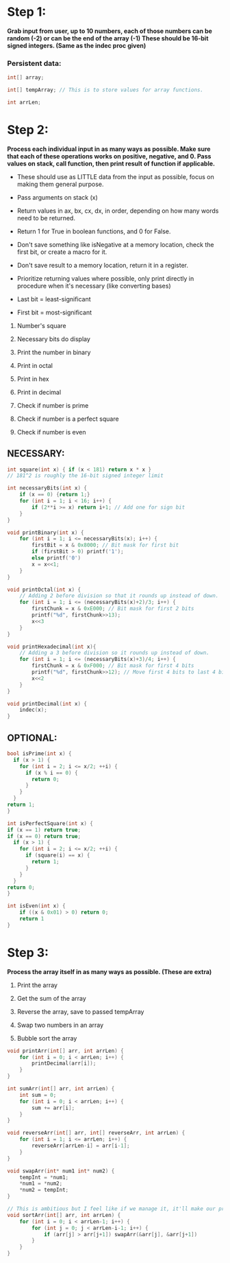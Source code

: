 # Step 1:

**Grab input from user, up to 10 numbers, each of those numbers can be random (-2) or can be the end of the array (-1)
These should be 16-bit signed integers. (Same as the indec proc given)**

### Persistent data:

```c
int[] array;
```

```c
int[] tempArray; // This is to store values for array functions.
```

```c
int arrLen;
```

# Step 2:

**Process each individual input in as many ways as possible. Make sure that each of these operations works on positive, negative, and 0. Pass values on stack, call function, then print result of function if applicable.**

- These should use as LITTLE data from the input as possible, focus on making them general purpose.

- Pass arguments on stack (x)

- Return values in ax, bx, cx, dx, in order, depending on how many words need to be returned.

- Return 1 for True in boolean functions, and 0 for False. 

- Don't save something like isNegative at a memory location, check the first bit, or create a macro for it.

- Don't save result to a memory location, return it in a register.

- Prioritize returning values where possible, only print directly in procedure when it's necessary (like converting bases)

- Last bit = least-significant

- First bit = most-significant



1. Number's square

2. Necessary bits do display

3. Print the number in binary

4. Print in octal

5. Print in hex

6. Print in decimal

7. Check if number is prime

8. Check if number is a perfect square

9. Check if number is even

## NECESSARY:



```c
int square(int x) { if (x < 181) return x * x } 
// 181^2 is roughly the 16-bit signed integer limit
```

```c
int necessaryBits(int x) {
    if (x == 0) {return 1;}
    for (int i = 1; i < 16; i++) {
        if (2**i >= x) return i+1; // Add one for sign bit
    }
}
```

```c
void printBinary(int x) {
    for (int i = 1; i <= necessaryBits(x); i++) {
        firstBit = x & 0x8000; // Bit mask for first bit
        if (firstBit > 0) printf('1');
        else printf('0')
        x = x<<1;
    }
}
```

```c
void printOctal(int x) {
    // Adding 2 before division so that it rounds up instead of down.
    for (int i = 1; i <= (necessaryBits(x)+2)/3; i++) {
        firstChunk = x & 0xE000; // Bit mask for first 2 bits
        printf("%d", firstChunk>>13);
        x<<3
    }
} 
```

```c
void printHexadecimal(int x){
    // Adding a 3 before division so it rounds up instead of down.
    for (int i = 1; i <= (necessaryBits(x)+3)/4; i++) {
        firstChunk = x & 0xF000; // Bit mask for first 4 bits
        printf("%d", firstChunk>>12); // Move first 4 bits to last 4 bits
        x<<2
    }
}
```

```c
void printDecimal(int x) {
    indec(x);
}
```

 

## OPTIONAL:



```c
bool isPrime(int x) {
  if (x > 1) {
    for (int i = 2; i <= x/2; ++i) {
      if (x % i == 0) { 
        return 0;
      }
    }
  }
return 1;
}
```

```c
int isPerfectSquare(int x) {
if (x == 1) return true;
if (x == 0) return true;
  if (x > 1) {
    for (int i = 2; i <= x/2; ++i) {
      if (square(i) == x) { 
        return 1;
      }
    }
  }
return 0;
}
```

```c
int isEven(int x) {
    if ((x & 0x01) > 0) return 0;
    return 1
}
```



# Step 3:

**Process the array itself in as many ways as possible. (These are extra)**

1. Print the array

2. Get the sum of the array

3. Reverse the array, save to passed tempArray

4. Swap two numbers in an array

5. Bubble sort the array

```c
void printArr(int[] arr, int arrLen) {
    for (int i = 0; i < arrLen; i++) {
        printDecimal(arr[i]);
    }
}
```

```c
int sumArr(int[] arr, int arrLen) {
    int sum = 0;
    for (int i = 0; i < arrLen; i++) {
        sum += arr[i];
    }
}
```

```c
void reverseArr(int[] arr, int[] reverseArr, int arrLen) {
    for (int i = 1; i <= arrLen; i++) {
        reverseArr[arrLen-i] = arr[i-1];
    }
}
```

```c
void swapArr(int* num1 int* num2) {
    tempInt = *num1;
    *num1 = *num2;
    *num2 = tempInt;
}
```

```c
// This is ambitious but I feel like if we manage it, it'll make our project more impressive.
void sortArr(int[] arr, int arrLen) {
    for (int i = 0; i < arrLen-1; i++) {
        for (int j = 0; j < arrLen-i-1; i++) {
            if (arr[j] > arr[j+1]) swapArr(&arr[j], &arr[j+1])
        }
    }
}
```
